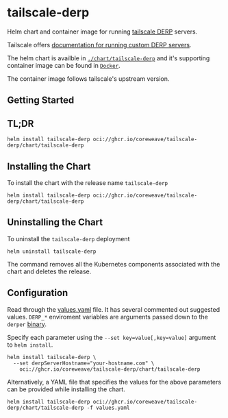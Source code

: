 # tailscale-derp

Helm chart and container image for running [tailscale DERP](https://tailscale.com/kb/1232/derp-servers) servers.

Tailscale offers [documentation for running custom DERP servers](https://tailscale.com/kb/1118/custom-derp-servers).

The helm chart is availble in [`./chart/tailscale-derp`](./chart/tailscale-derp) and it's supporting container image can be found in [`Docker`](./Docker).

The container image follows tailscale's upstream version.

## Getting Started

## TL;DR

```console
helm install tailscale-derp oci://ghcr.io/coreweave/tailscale-derp/chart/tailscale-derp
```

## Installing the Chart

To install the chart with the release name `tailscale-derp`

```console
helm install tailscale-derp oci://ghcr.io/coreweave/tailscale-derp/chart/tailscale-derp
```

## Uninstalling the Chart

To uninstall the `tailscale-derp` deployment

```console
helm uninstall tailscale-derp
```

The command removes all the Kubernetes components associated with the chart and deletes the release.

## Configuration

Read through the [values.yaml](./chart/tailscale-derp/values.yaml) file. It has several commented out suggested values.
`DERP_*` enviroment variables are arguments passed down to the `derper` [binary](https://tailscale.com/kb/1118/custom-derp-servers#step-1-starting-your-own-derp-server).

Specify each parameter using the `--set key=value[,key=value]` argument to `helm install`.

```console
helm install tailscale-derp \
  --set derpServerHostname="your-hostname.com" \
    oci://ghcr.io/coreweave/tailscale-derp/chart/tailscale-derp
```

Alternatively, a YAML file that specifies the values for the above parameters can be provided while installing the chart.

```console
helm install tailscale-derp oci://ghcr.io/coreweave/tailscale-derp/chart/tailscale-derp -f values.yaml
```
